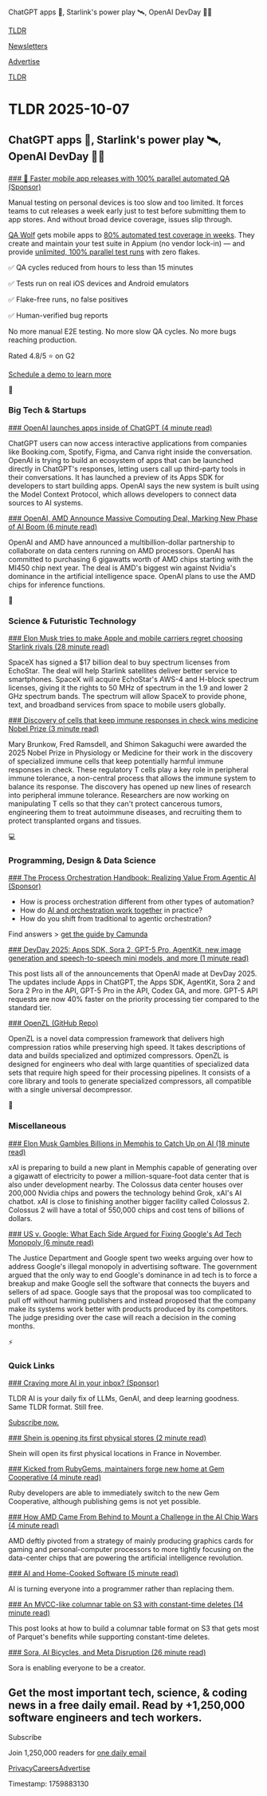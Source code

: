 ChatGPT apps 🤖, Starlink's power play 🛰️, OpenAI DevDay 👨‍💻 

[TLDR](/)

[Newsletters](/newsletters)

[Advertise](https://advertise.tldr.tech/)

[TLDR](/)

# TLDR 2025-10-07

## ChatGPT apps 🤖, Starlink's power play 🛰️, OpenAI DevDay 👨‍💻

### 

[### 🚀 Faster mobile app releases with 100% parallel automated QA (Sponsor)](https://www.qawolf.com/?utm_source=tldr&amp;utm_medium=newsletter&amp;utm_campaign=ACQ_All_Demo_Conversions__NewsletterAudience_-_Newsletter_FasterMobileReleases_20251007-None_Experiment-FALSE&amp;utm_term=headline-FasterMobileAppReleasesWith100PercentParallelAutomatedQA&amp;utm_content=FasterMobileReleases_ScheduleADemoToLearnMore_None_Headline%3AFasterMobileAppReleasesWith100PercentParallelAutomatedQA____Newsletter-PrimaryPlacement_20251007_v1_)

Manual testing on personal devices is too slow and too limited. It forces teams to cut releases a week early just to test before submitting them to app stores. And without broad device coverage, issues slip through.

[QA Wolf](https://www.qawolf.com/?utm_source=tldr&utm_medium=newsletter&utm_campaign=ACQ_All_Demo_Conversions__NewsletterAudience_-_Newsletter_FasterMobileReleases_20251007-None_Experiment-FALSE&utm_term=body-QAWolf&utm_content=FasterMobileReleases_ScheduleADemoToLearnMore_None_Headline%3AFasterMobileAppReleasesWith100PercentParallelAutomatedQA____Newsletter-PrimaryPlacement_20251007_v1_) gets mobile apps to [80% automated test coverage in weeks](https://www.qawolf.com/how-it-works?utm_source=tldr&utm_medium=newsletter&utm_campaign=ACQ_All_Demo_Conversions__NewsletterAudience_-_Newsletter_FasterMobileReleases_20251007-None_Experiment-FALSE&utm_term=body-80PercentAutomatedTestCoverageInWeeks&utm_content=FasterMobileReleases_ScheduleADemoToLearnMore_None_Headline%3AFasterMobileAppReleasesWith100PercentParallelAutomatedQA____Newsletter-PrimaryPlacement_20251007_v1_). They create and maintain your test suite in Appium (no vendor lock-in) — and provide [unlimited, 100% parallel test runs](https://www.qawolf.com/how-it-works?utm_source=tldr&utm_medium=newsletter&utm_campaign=ACQ_All_Demo_Conversions__NewsletterAudience_-_Newsletter_FasterMobileReleases_20251007-None_Experiment-FALSE&utm_term=body-Unlimited100PercentParallelTestRuns&utm_content=FasterMobileReleases_ScheduleADemoToLearnMore_None_Headline%3AFasterMobileAppReleasesWith100PercentParallelAutomatedQA____Newsletter-PrimaryPlacement_20251007_v1_) with zero flakes.

✅ QA cycles reduced from hours to less than 15 minutes

✅ Tests run on real iOS devices and Android emulators

✅ Flake-free runs, no false positives

✅ Human-verified bug reports

No more manual E2E testing. No more slow QA cycles. No more bugs reaching production.

Rated 4.8/5 ⭐ on G2

[Schedule a demo to learn more](https://www.qawolf.com?utm_source=tldr&utm_medium=newsletter&utm_campaign=ACQ_All_Demo_Conversions__NewsletterAudience_-_Newsletter_FasterMobileReleases_20251007-None_Experiment-FALSE&utm_term=cta-ScheduleADemoToLearnMore&utm_content=FasterMobileReleases_ScheduleADemoToLearnMore_None_Headline%3AFasterMobileAppReleasesWith100PercentParallelAutomatedQA____Newsletter-PrimaryPlacement_20251007_v1_)

📱

### Big Tech & Startups

[### OpenAI launches apps inside of ChatGPT (4 minute read)](https://techcrunch.com/2025/10/06/openai-launches-apps-inside-of-chatgpt/?utm_source=tldrnewsletter)

ChatGPT users can now access interactive applications from companies like Booking.com, Spotify, Figma, and Canva right inside the conversation. OpenAI is trying to build an ecosystem of apps that can be launched directly in ChatGPT's responses, letting users call up third-party tools in their conversations. It has launched a preview of its Apps SDK for developers to start building apps. OpenAI says the new system is built using the Model Context Protocol, which allows developers to connect data sources to AI systems.

[### OpenAI, AMD Announce Massive Computing Deal, Marking New Phase of AI Boom (6 minute read)](https://www.wsj.com/tech/ai/openai-amd-deal-ai-chips-ed92cc42?st=g8KeCF&reflink=desktopwebshare_permalink&utm_source=tldrnewsletter)

OpenAI and AMD have announced a multibillion-dollar partnership to collaborate on data centers running on AMD processors. OpenAI has committed to purchasing 6 gigawatts worth of AMD chips starting with the MI450 chip next year. The deal is AMD's biggest win against Nvidia's dominance in the artificial intelligence space. OpenAI plans to use the AMD chips for inference functions.

🚀

### Science & Futuristic Technology

[### Elon Musk tries to make Apple and mobile carriers regret choosing Starlink rivals (28 minute read)](https://arstechnica.com/tech-policy/2025/10/starlinks-ambitious-mobile-plan-could-be-trouble-for-apple-att-and-verizon/?utm_source=tldrnewsletter)

SpaceX has signed a $17 billion deal to buy spectrum licenses from EchoStar. The deal will help Starlink satellites deliver better service to smartphones. SpaceX will acquire EchoStar's AWS-4 and H-block spectrum licenses, giving it the rights to 50 MHz of spectrum in the 1.9 and lower 2 GHz spectrum bands. The spectrum will allow SpaceX to provide phone, text, and broadband services from space to mobile users globally.

[### Discovery of cells that keep immune responses in check wins medicine Nobel Prize (3 minute read)](https://arstechnica.com/health/2025/10/discovery-of-cells-that-keep-immune-responses-in-check-wins-medicine-nobel-prize/?utm_source=tldrnewsletter)

Mary Brunkow, Fred Ramsdell, and Shimon Sakaguchi were awarded the 2025 Nobel Prize in Physiology or Medicine for their work in the discovery of specialized immune cells that keep potentially harmful immune responses in check. These regulatory T cells play a key role in peripheral immune tolerance, a non-central process that allows the immune system to balance its response. The discovery has opened up new lines of research into peripheral immune tolerance. Researchers are now working on manipulating T cells so that they can't protect cancerous tumors, engineering them to treat autoimmune diseases, and recruiting them to protect transplanted organs and tissues.

💻

### Programming, Design & Data Science

[### The Process Orchestration Handbook: Realizing Value From Agentic AI (Sponsor)](https://page.camunda.com/wp-process-orchestration-handbook-guide?utm_medium=paid_leadgen&amp;utm_source=tldr&amp;utm_campaign=Guide.ProcessOrchestrationHandbook.25Q3.EN&amp;utm_content=oct7_email)

* How is process orchestration different from other types of automation?
* How do [AI and orchestration work together](https://page.camunda.com/wp-process-orchestration-handbook-guide?utm_medium=paid_leadgen&utm_source=tldr&utm_campaign=Guide.ProcessOrchestrationHandbook.25Q3.EN&utm_content=oct7_email) in practice?
* How do you shift from traditional to agentic orchestration?

Find answers > [get the guide by Camunda](https://page.camunda.com/wp-process-orchestration-handbook-guide?utm_medium=paid_leadgen&utm_source=tldr&utm_campaign=Guide.ProcessOrchestrationHandbook.25Q3.EN&utm_content=oct7_email)

[### DevDay 2025: Apps SDK, Sora 2, GPT-5 Pro, AgentKit, new image generation and speech-to-speech mini models, and more (1 minute read)](https://community.openai.com/t/devday-2025-apps-sdk-sora-2-gpt-5-pro-agentkit-new-image-generation-and-speech-to-speech-mini-models-and-more/1361279?utm_source=tldrnewsletter)

This post lists all of the announcements that OpenAI made at DevDay 2025. The updates include Apps in ChatGPT, the Apps SDK, AgentKit, Sora 2 and Sora 2 Pro in the API, GPT-5 Pro in the API, Codex GA, and more. GPT-5 API requests are now 40% faster on the priority processing tier compared to the standard tier.

[### OpenZL (GitHub Repo)](https://github.com/facebook/openzl?utm_source=tldrnewsletter)

OpenZL is a novel data compression framework that delivers high compression ratios while preserving high speed. It takes descriptions of data and builds specialized and optimized compressors. OpenZL is designed for engineers who deal with large quantities of specialized data sets that require high speed for their processing pipelines. It consists of a core library and tools to generate specialized compressors, all compatible with a single universal decompressor.

🎁

### Miscellaneous

[### Elon Musk Gambles Billions in Memphis to Catch Up on AI (18 minute read)](https://www.wsj.com/tech/elon-musk-xai-memphis-tennessee-power-dec4c70d?st=BaJDYd&reflink=desktopwebshare_permalink&mod=tldr&utm_source=tldrnewsletter)

xAI is preparing to build a new plant in Memphis capable of generating over a gigawatt of electricity to power a million-square-foot data center that is also under development nearby. The Colossus data center houses over 200,000 Nvidia chips and powers the technology behind Grok, xAI's AI chatbot. xAI is close to finishing another bigger facility called Colossus 2. Colossus 2 will have a total of 550,000 chips and cost tens of billions of dollars.

[### US v. Google: What Each Side Argued for Fixing Google's Ad Tech Monopoly (6 minute read)](https://www.nytimes.com/2025/10/06/technology/google-ad-tech-arguments.html?unlocked_article_code=1.rk8.bIFd.7IbzQLaAZdPn&smid=url-share&utm_source=tldrnewsletter)

The Justice Department and Google spent two weeks arguing over how to address Google's illegal monopoly in advertising software. The government argued that the only way to end Google's dominance in ad tech is to force a breakup and make Google sell the software that connects the buyers and sellers of ad space. Google says that the proposal was too complicated to pull off without harming publishers and instead proposed that the company make its systems work better with products produced by its competitors. The judge presiding over the case will reach a decision in the coming months.

⚡

### Quick Links

[### Craving more AI in your inbox? (Sponsor)](https://tldr.tech/ai/?utm_source=tldr&amp;utm_medium=newsletter&amp;utm_campaign=quicklinks10072025)

TLDR AI is your daily fix of LLMs, GenAI, and deep learning goodness. Same TLDR format. Still free.

[Subscribe now.](https://tldr.tech/ai/?utm_source=tldr&utm_medium=newsletter&utm_campaign=quicklinks10072025)

[### Shein is opening its first physical stores (2 minute read)](https://www.theverge.com/news/791000/shein-france-physical-store-chinese-ecommerce-fast-fashion?utm_source=tldrnewsletter)

Shein will open its first physical locations in France in November.

[### Kicked from RubyGems, maintainers forge new home at Gem Cooperative (4 minute read)](https://www.theregister.com/2025/10/06/gem_cooperative/?utm_source=tldrnewsletter)

Ruby developers are able to immediately switch to the new Gem Cooperative, although publishing gems is not yet possible.

[### How AMD Came From Behind to Mount a Challenge in the AI Chip Wars (4 minute read)](https://www.wsj.com/tech/ai/amd-openai-chip-deal-nvidia-competitor-37692514?st=kbKU19&reflink=desktopwebshare_permalink&mod=tldr&utm_source=tldrnewsletter)

AMD deftly pivoted from a strategy of mainly producing graphics cards for gaming and personal-computer processors to more tightly focusing on the data-center chips that are powering the artificial intelligence revolution.

[### AI and Home-Cooked Software (5 minute read)](https://mrkaran.dev/posts/ai-home-cooked-software/?utm_source=tldrnewsletter)

AI is turning everyone into a programmer rather than replacing them.

[### An MVCC-like columnar table on S3 with constant-time deletes (14 minute read)](https://www.shayon.dev/post/2025/277/an-mvcc-like-columnar-table-on-s3-with-constant-time-deletes/?utm_source=tldrnewsletter)

This post looks at how to build a columnar table format on S3 that gets most of Parquet's benefits while supporting constant-time deletes.

[### Sora, AI Bicycles, and Meta Disruption (26 minute read)](https://stratechery.com/2025/sora-ai-bicycles-and-meta-disruption/?utm_source=tldrnewsletter)

Sora is enabling everyone to be a creator.

## Get the most important tech, science, & coding news in a free daily email. Read by +1,250,000 software engineers and tech workers.

Subscribe

Join 1,250,000 readers for [one daily email](/api/latest/tech)

[Privacy](/privacy)[Careers](https://jobs.ashbyhq.com/tldr.tech)[Advertise](/tech/advertise)

Timestamp: 1759883130